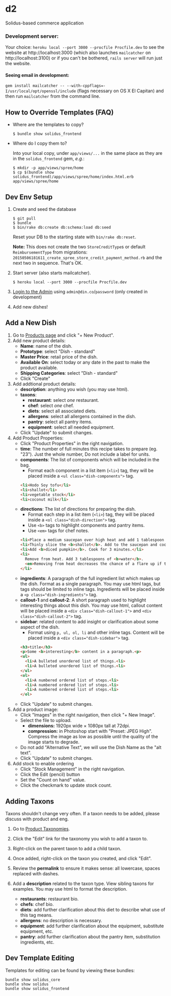 # d2
Solidus-based commerce application

### Development server:
Your choice: `heroku local --port 3000 --procfile Procfile.dev` to see the website at http://localhost:3000 (which also launches `mailcatcher` on http://localhost:3100) or if you can't be bothered, `rails server` will run just the website.

#### Seeing email in development:
`gem install mailcatcher -- --with-cppflags=-I/usr/local/opt/openssl/include`  (flags necessary on OS X El Capitan) and then run `mailcatcher` from the command line.

## How to Override Templates (FAQ)

- Where are the templates to copy?

    ```console
    $ bundle show solidus_frontend
    ```

- Where do I copy them to?

    Into your local copy, under `app/views/...` in the same place as they are in the `solidus_frontend` gem, _e.g._:

    ``` console
    $ mkdir -p app/views/spree/home
    $ cp $(bundle show solidus_frontend)/app/views/spree/home/index.html.erb app/views/spree/home
    ```

## Dev Env Setup

1. Create and seed the database

    ```console
    $ git pull
    $ bundle
    $ bin/rake db:create db:schema:load db:seed
    ```

    Reset your DB to the starting state with `bin/rake db:reset`.

    **Note:** This does not create the two `StoreCreditType`s or default `ReimbursementType` from migrations: `20150506181611_create_spree_store_credit_payment_method.rb` and the next two in sequence. That's OK.

2. Start server (also starts mailcatcher).

    ```console
    $ heroku local --port 3000 --procfile Procfile.dev
    ```

3. [Login to the Admin](http://localhost:3000/admin) using `admin@din.co`/`password` (only created in development)

4. Add new dishes!

## Add a New Dish

1. Go to [Products page](http://localhost:3000/admin/products) and click "+ New Product".
2. Add new product details:
    - **Name**: name of the dish.
    - **Prototype**: select "Dish - standard"
    - **Master Price**: retail price of the dish.
    - **Available On**: select today or any date in the past to make the product available.
    - **Shipping Categories**: select "Dish - standard"
    - Click "Create"
3. Add addtional product details:
    - **description**: anything you wish (you may use html).
    - **taxons**:
        - **restaurant**: select *one* restaurant.
        - **chef**: select *one* chef.
        - **diets**: select all associated diets.
        - **allergens**: select all allergens contained in the dish.
        - **pantry**: select all pantry items.
        - **equipment**: select all needed equipment.
    - Click "Update" to submit changes.
4. Add Product Properties:
    - Click "Product Properties" in the right navigation.
    - **time**: The number of full minutes this recipe takes to prepare (eg. "23"). Just the whole number, Do not include a label for units.
    - **components**: The list of components which will be included in the bag.
        - Format each component in a list item (`<li>`) tag, they will be placed inside a `<ul class="dish-components">` tag.
        ```html
        <li>Hodo Soy tofu</li>
        <li>shallot</li>
        <li>vegetable stock</li>
        <li>coconut milk</li>
        ```
    - **directions**: The list of directions for preparing the dish.
        - Format each step in a list item (`<li>`) tag, they will be placed inside a `<ol class="dish-direction">` tag.
        - Use `<b>` tags to highlight components and pantry items.
        - Use `<em>` tags for chef notes.
        ```html
        <li>Place a medium saucepan over high heat and add 1 tablespoon of <b>high-heat oil</b>.</li>
        <li>Thinly slice the <b>shallot</b>. Add to the saucepan and cook until translucent.</li>
        <li>Add <b>diced pumpkin</b>. Cook for 3 minutes.</li>
        <li>
          Remove from heat. Add 3 tablespoons of <b>water</b>.
          <em>Removing from heat decreases the chance of a flare up if the oil splatters and catches fire.</em>
        </li>
        ```
    - **ingredients**: A paragraph of the full ingredient list which makes up the dish. Format as a single paragraph. You may use html tags, but tags should be limited to inline tags. Ingredients will be placed inside a `<p class="dish-ingredients">` tag.
    - **callout-1** and **callout-2**: A short paragraph used to highlight interesting things about this dish. You may use html, callout content will be placed inside a `<div class="dish-callout-1">` and `<div class="dish-callout-2">` tag.
    - **sidebar**: related content to add insight or clarification about some aspect of the dish.
        - Format using `p, ul, ol, li` and other inline tags. Content will be placed inside a `<div class="dish-sidebar">` tag.
        ```html
        <h3>title</h3>
        <p>Some <b>interesting</b> content in a paragraph.<p>
        <ul>
          <li>A bulleted unordered list of things.<li>
          <li>A bulleted unordered list of things.<li>
        </ul>
        <ol>
          <li>A numbered ordered list of steps.<li>
          <li>A numbered ordered list of steps.<li>
          <li>A numbered ordered list of steps.<li>
        </ol>
        ```
    - Click "Update" to submit changes.
6. Add a product image:
    - Click "Images" in the right navigation, then click "+ New Image".
    - Select the file to upload.
        - **dimensions:** 1920px wide × 1080px tall at 72dpi.
        - **compression:** in Photoshop start with "Preset: JPEG High". Compress the image as low as possible until the quality of the image starts to degrade.
    - Do not add "Alternative Text", we will use the Dish Name as the "alt text".
    - Click "Update" to submit changes.
7. Add stock to enable ordering
    - Click "Stock Management" in the right navigation.
    - Click the Edit (pencil) button
    - Set the "Count on hand" value.
    - Click the checkmark to update stock count.

## Adding Taxons

Taxons shouldn't change very often. If a taxon needs to be added, please discuss with product and eng.

1. Go to [Product Taxonomies](http://localhost:3000/admin/taxonomies).
2. Click the "Edit" link for the taxonomy you wish to add a taxon to.
3. Right-click on the parent taxon to add a child taxon.
4. Once added, right-click on the taxon you created, and click "Edit".
5. Review the **permalink** to ensure it makes sense: all lowercase, spaces replaced with dashes.
6. Add a **description** related to the taxon type. View sibling taxons for examples. You may use html to format the description.

    - **restaurants**: restaurant bio.
    - **chefs**: chef bio.
    - **diets**: add further clarification about this diet to describe what use of this tag means.
    - **allergens**: no description is necessary.
    - **equipment**: add further clarification about the equipment, substitute equipment, etc.
    - **pantry**: add further clarification about the pantry item, substitution ingredients, etc.

## Dev Template Editing

Templates for editing can be found by viewing these bundles:

```
bundle show solidus_core
bundle show solidus
bundle show solidus_frontend
```
